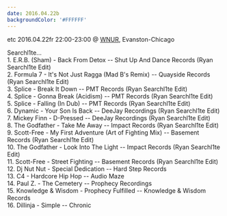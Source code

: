 ```yaml
---
date: 2016.04.22b
backgroundColor: '#FFFFFF'
---
```


etc 2016.04.22fr 22:00-23:00 @ [WNUR](http://www.wnur.org/), Evanston-Chicago  

Searchl1te...  
1\. E.R.B. (Sham) - Back From Detox -- Shut Up And Dance Records (Ryan Searchl1te Edit)  
2\. Formula 7 - It's Not Just Ragga (Mad B's Remix) -- Quayside Records (Ryan Searchl1te Edit)  
3\. Splice - Break It Down -- PMT Records (Ryan Searchl1te Edit)  
4\. Splice - Gonna Break (Acidism) -- PMT Records (Ryan Searchl1te Edit)  
5\. Splice - Falling (In Dub) -- PMT Records (Ryan Searchl1te Edit)  
6\. Dynamic - Your Son Is Back -- DeeJay Recordings (Ryan Searchl1te Edit)  
7\. Mickey Finn - D-Pressed -- DeeJay Recordings (Ryan Searchl1te Edit)  
8\. The Godfather - Take Me Away -- Impact Records (Ryan Searchl1te Edit)  
9\. Scott-Free - My First Adventure (Art of Fighting Mix) -- Basement Records (Ryan Searchl1te Edit)  
10\. The Godfather - Look Into The Light -- Impact Records (Ryan Searchl1te Edit)  
11\. Scott-Free - Street Fighting -- Basement Records (Ryan Searchl1te Edit)  
12\. Dj Nut Nut - Special Dedication -- Hard Step Records  
13\. C4 - Hardcore Hip Hop -- Audio Maze  
14\. Paul Z. - The Cemetery -- Prophecy Recordings  
15\. Knowledge & Wisdom - Prophecy Fulfilled -- Knowledge & Wisdom Records  
16\. Dillinja - Simple -- Chronic